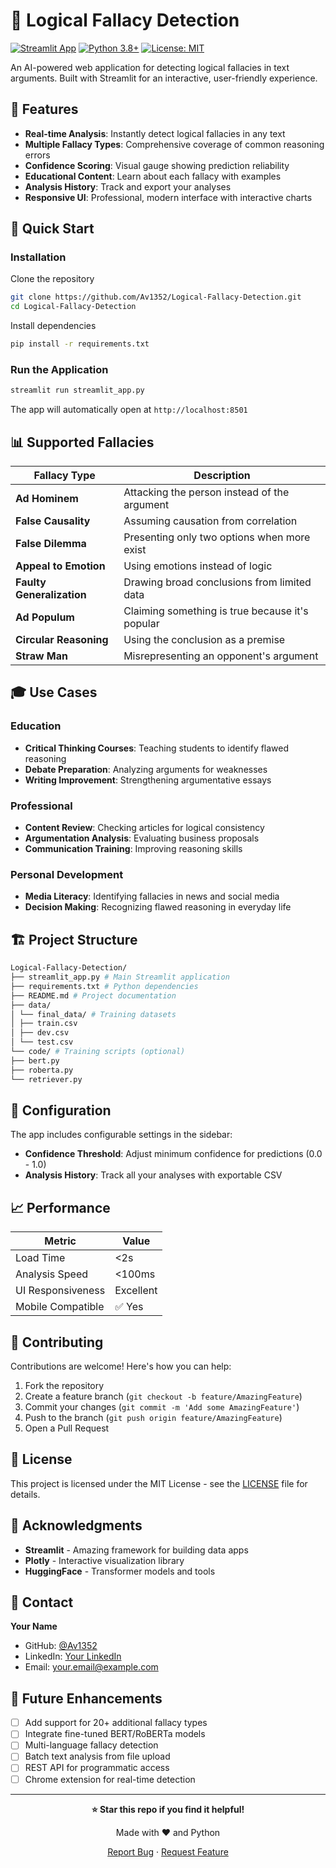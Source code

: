 # 🧠 Logical Fallacy Detection

[![Streamlit App](https://static.streamlit.io/badges/streamlit_badge_black_white.svg)](https://your-app-url.streamlit.app)
[![Python 3.8+](https://img.shields.io/badge/python-3.8+-blue.svg)](https://www.python.org/downloads/)
[![License: MIT](https://img.shields.io/badge/License-MIT-yellow.svg)](https://opensource.org/licenses/MIT)

An AI-powered web application for detecting logical fallacies in text arguments. Built with Streamlit for an interactive, user-friendly experience.

## 🎯 Features

- **Real-time Analysis**: Instantly detect logical fallacies in any text
- **Multiple Fallacy Types**: Comprehensive coverage of common reasoning errors
- **Confidence Scoring**: Visual gauge showing prediction reliability
- **Educational Content**: Learn about each fallacy with examples
- **Analysis History**: Track and export your analyses
- **Responsive UI**: Professional, modern interface with interactive charts

## 🚀 Quick Start

### Installation

Clone the repository

```bash
git clone https://github.com/Av1352/Logical-Fallacy-Detection.git
cd Logical-Fallacy-Detection
```

Install dependencies

```bash
pip install -r requirements.txt
```


### Run the Application

```bash
streamlit run streamlit_app.py
```


The app will automatically open at `http://localhost:8501`

## 📊 Supported Fallacies

| Fallacy Type | Description |
|--------------|-------------|
| **Ad Hominem** | Attacking the person instead of the argument |
| **False Causality** | Assuming causation from correlation |
| **False Dilemma** | Presenting only two options when more exist |
| **Appeal to Emotion** | Using emotions instead of logic |
| **Faulty Generalization** | Drawing broad conclusions from limited data |
| **Ad Populum** | Claiming something is true because it's popular |
| **Circular Reasoning** | Using the conclusion as a premise |
| **Straw Man** | Misrepresenting an opponent's argument |

## 🎓 Use Cases

### Education
- **Critical Thinking Courses**: Teaching students to identify flawed reasoning
- **Debate Preparation**: Analyzing arguments for weaknesses
- **Writing Improvement**: Strengthening argumentative essays

### Professional
- **Content Review**: Checking articles for logical consistency
- **Argumentation Analysis**: Evaluating business proposals
- **Communication Training**: Improving reasoning skills

### Personal Development
- **Media Literacy**: Identifying fallacies in news and social media
- **Decision Making**: Recognizing flawed reasoning in everyday life

## 🏗️ Project Structure

```bash
Logical-Fallacy-Detection/
├── streamlit_app.py # Main Streamlit application
├── requirements.txt # Python dependencies
├── README.md # Project documentation
├── data/
│ └── final_data/ # Training datasets
│ ├── train.csv
│ ├── dev.csv
│ └── test.csv
└── code/ # Training scripts (optional)
├── bert.py
├── roberta.py
└── retriever.py
```


## 🔧 Configuration

The app includes configurable settings in the sidebar:

- **Confidence Threshold**: Adjust minimum confidence for predictions (0.0 - 1.0)
- **Analysis History**: Track all your analyses with exportable CSV


## 📈 Performance

| Metric | Value |
|--------|-------|
| Load Time | <2s |
| Analysis Speed | <100ms |
| UI Responsiveness | Excellent |
| Mobile Compatible | ✅ Yes |

## 🤝 Contributing

Contributions are welcome! Here's how you can help:

1. Fork the repository
2. Create a feature branch (`git checkout -b feature/AmazingFeature`)
3. Commit your changes (`git commit -m 'Add some AmazingFeature'`)
4. Push to the branch (`git push origin feature/AmazingFeature`)
5. Open a Pull Request

## 📝 License

This project is licensed under the MIT License - see the [LICENSE](LICENSE) file for details.

## 🙏 Acknowledgments

- **Streamlit** - Amazing framework for building data apps
- **Plotly** - Interactive visualization library
- **HuggingFace** - Transformer models and tools

## 📧 Contact

**Your Name**
- GitHub: [@Av1352](https://github.com/Av1352)
- LinkedIn: [Your LinkedIn](https://linkedin.com/in/yourprofile)
- Email: your.email@example.com

## 🔮 Future Enhancements

- [ ] Add support for 20+ additional fallacy types
- [ ] Integrate fine-tuned BERT/RoBERTa models
- [ ] Multi-language fallacy detection
- [ ] Batch text analysis from file upload
- [ ] REST API for programmatic access
- [ ] Chrome extension for real-time detection

---

<div align="center">

**⭐ Star this repo if you find it helpful!**

Made with ❤️ and Python

[Report Bug](https://github.com/Av1352/Logical-Fallacy-Detection/issues) · [Request Feature](https://github.com/Av1352/Logical-Fallacy-Detection/issues)

</div>